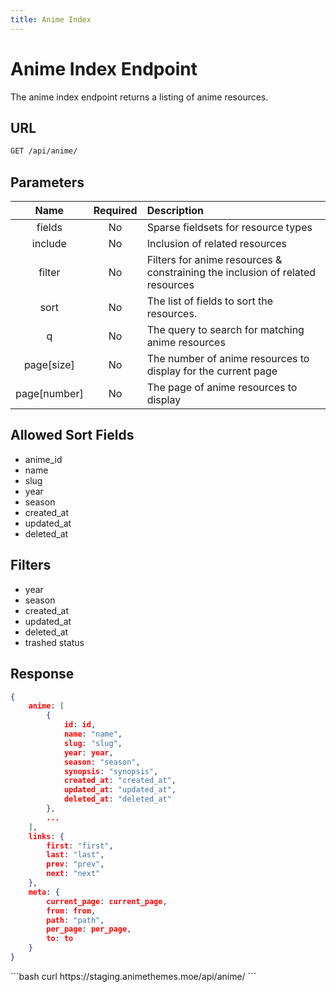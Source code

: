 ```yaml
---
title: Anime Index
---
```


<Block>

# Anime Index Endpoint

The anime index endpoint returns a listing of anime resources.

## URL

```sh
GET /api/anime/
```

## Parameters

| Name         | Required | Description                                                                   |
| :----------: | :------: | :---------------------------------------------------------------------------- |
| fields       | No       | Sparse fieldsets for resource types                                           |
| include      | No       | Inclusion of related resources                                                |
| filter       | No       | Filters for anime resources & constraining the inclusion of related resources |
| sort         | No       | The list of fields to sort the resources.                                     |
| q            | No       | The query to search for matching anime resources                              |
| page[size]   | No       | The number of anime resources to display for the current page                 |
| page[number] | No       | The page of anime resources to display                                        |

## Allowed Sort Fields

* anime_id
* name
* slug
* year
* season
* created_at
* updated_at
* deleted_at

## Filters

* year
* season
* created_at
* updated_at
* deleted_at
* trashed status

## Response

```json
{
    anime: [
        {
            id: id,
            name: "name",
            slug: "slug",
            year: year,
            season: "season",
            synopsis: "synopsis",
            created_at: "created_at",
            updated_at: "updated_at",
            deleted_at: "deleted_at"
        },
        ...
    ],
    links: {
        first: "first",
        last: "last",
        prev: "prev",
        next: "next"
    },
    meta: {
        current_page: current_page,
        from: from,
        path: "path",
        per_page: per_page,
        to: to
    }
}
```

<Example>

<CURL>
```bash
curl https://staging.animethemes.moe/api/anime/
```
</CURL>

</Example>

</Block>